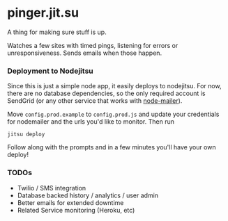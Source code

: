 # pinger.jit.su

A thing for making sure stuff is up.

Watches a few sites with timed pings, listening for errors or
unresponsiveness. Sends emails when those happen.

### Deployment to Nodejitsu

Since this is just a simple node app, it easily deploys to nodejitsu.
For now, there are no database dependencies, so the only required
account is SendGrid (or any other service that works with
[node-mailer](https://github.com/andris9/Nodemailer)).

Move `config.prod.example` to `config.prod.js` and update your
credentials for nodemailer and the urls you'd like to monitor. Then run

    jitsu deploy

Follow along with the prompts and in a few minutes you'll have your own
deploy!

### TODOs

* Twilio / SMS integration
* Database backed history / analytics / user admin
* Better emails for extended downtime
* Related Service monitoring (Heroku, etc)

